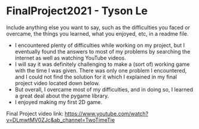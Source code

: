 # FinalProject2021 - Tyson Le

Include anything else you want to say, such as the difficulties you faced or overcame, the things you learned, what you enjoyed, etc, in a readme file.

- I encountered plenty of difficulties while working on my project, but I eventually found the answers to most of my problems by searching the internet as well as watching YouTube videos.
- I will say it was definitely challenging to make a (sort of) working game with the time I was given. There was only one problem I encountered, and I could not find the solution for it which I explained in my final project video located down below.
- But overall, I overcame most of my difficulties, and in doing so, I learned a great deal about the pygame library.
- I enjoyed making my first 2D game.


Final Project video link: https://www.youtube.com/watch?v=DLmwtMV0ZJc&ab_channel=TwoTimeTie

